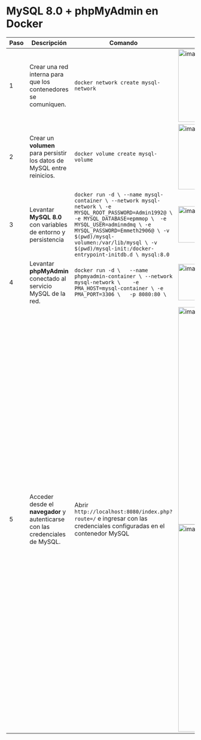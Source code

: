 # MySQL 8.0 + phpMyAdmin en Docker

| Paso | Descripción | Comando |Resultado |
|------|-------------|---------|---------|
| 1 | Crear una red interna para que los contenedores se comuniquen. | ```docker network create mysql-network``` |<img width="886" height="194" alt="image" src="https://github.com/user-attachments/assets/ad87f830-8578-4a33-8998-7c051ba28854" />|
| 2 | Crear un **volumen** para persistir los datos de MySQL entre reinicios. | ```docker volume create mysql-volume``` |<img width="886" height="174" alt="image" src="https://github.com/user-attachments/assets/9dcdbde4-aab8-43e8-a49f-456c57902745" />|
| 3 | Levantar **MySQL 8.0** con variables de entorno y persistencia | ```docker run -d \ --name mysql-container \ --network mysql-network \ -e MYSQL_ROOT_PASSWORD=Admin1992@ \ -e MYSQL_DATABASE=epmmop \  -e MYSQL_USER=adminmdmq \ -e MYSQL_PASSWORD=Emmeth2906@ \ -v $(pwd)/mysql-volumen:/var/lib/mysql \ -v $(pwd)/mysql-init:/docker-entrypoint-initdb.d \ mysql:8.0 ``` |<img width="886" height="97" alt="image" src="https://github.com/user-attachments/assets/79a38fba-af0f-4fd2-b4a0-3eb06744996e" />|
| 4 | Levantar **phpMyAdmin** conectado al servicio MySQL de la red. | ```docker run -d \   --name phpmyadmin-container \ --network mysql-network \    -e PMA_HOST=mysql-container \ -e PMA_PORT=3306 \   -p 8080:80 \``` |<img width="886" height="97" alt="image" src="https://github.com/user-attachments/assets/79a38fba-af0f-4fd2-b4a0-3eb06744996e" />|
| 5 |Acceder desde el **navegador** y autenticarse con las credenciales de MySQL. | Abrir `http://localhost:8080/index.php?route=/` e ingresar con las credenciales configuradas en el contenedor MySQL |<img width="886" height="580" alt="image" src="https://github.com/user-attachments/assets/7dbb7dd2-8a42-4bc9-b649-8f24275792f5" /> <img width="886" height="553" alt="image" src="https://github.com/user-attachments/assets/e1dbae8b-4424-412e-a2ed-2978b0e81f7d" />|



